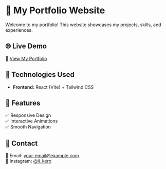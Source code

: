 # 🚀 My Portfolio Website  

Welcome to my portfolio! This website showcases my projects, skills, and experiences.

## 🌐 Live Demo  
🔗 [View My Portfolio](https://minasaad.me)  

## 📂 Technologies Used  
- **Frontend:** React (Vite) + Tailwind CSS  

## 📌 Features  
✅ Responsive Design  
✅ Interactive Animations  
✅ Smooth Navigation  

## 📩 Contact  
📧 Email: your-email@example.com  
📸 Instagram: [@ii_kero](https://instagram.com/ii_kero)  
